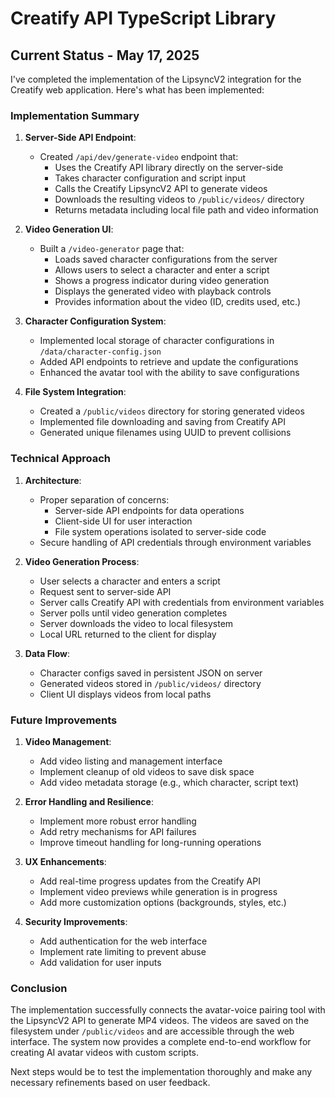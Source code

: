 # Creatify API TypeScript Library

## Current Status - May 17, 2025

I've completed the implementation of the LipsyncV2 integration for the Creatify web application. Here's what has been implemented:

### Implementation Summary

1. **Server-Side API Endpoint**: 
   - Created `/api/dev/generate-video` endpoint that:
     - Uses the Creatify API library directly on the server-side
     - Takes character configuration and script input
     - Calls the Creatify LipsyncV2 API to generate videos
     - Downloads the resulting videos to `/public/videos/` directory
     - Returns metadata including local file path and video information

2. **Video Generation UI**: 
   - Built a `/video-generator` page that:
     - Loads saved character configurations from the server
     - Allows users to select a character and enter a script
     - Shows a progress indicator during video generation
     - Displays the generated video with playback controls
     - Provides information about the video (ID, credits used, etc.)

3. **Character Configuration System**:
   - Implemented local storage of character configurations in `/data/character-config.json`
   - Added API endpoints to retrieve and update the configurations
   - Enhanced the avatar tool with the ability to save configurations

4. **File System Integration**:
   - Created a `/public/videos` directory for storing generated videos
   - Implemented file downloading and saving from Creatify API
   - Generated unique filenames using UUID to prevent collisions

### Technical Approach

1. **Architecture**:
   - Proper separation of concerns:
     - Server-side API endpoints for data operations
     - Client-side UI for user interaction
     - File system operations isolated to server-side code
   - Secure handling of API credentials through environment variables

2. **Video Generation Process**:
   - User selects a character and enters a script
   - Request sent to server-side API
   - Server calls Creatify API with credentials from environment variables
   - Server polls until video generation completes
   - Server downloads the video to local filesystem
   - Local URL returned to the client for display

3. **Data Flow**:
   - Character configs saved in persistent JSON on server
   - Generated videos stored in `/public/videos/` directory
   - Client UI displays videos from local paths

### Future Improvements

1. **Video Management**:
   - Add video listing and management interface
   - Implement cleanup of old videos to save disk space
   - Add video metadata storage (e.g., which character, script text)

2. **Error Handling and Resilience**:
   - Implement more robust error handling
   - Add retry mechanisms for API failures
   - Improve timeout handling for long-running operations

3. **UX Enhancements**:
   - Add real-time progress updates from the Creatify API
   - Implement video previews while generation is in progress
   - Add more customization options (backgrounds, styles, etc.)

4. **Security Improvements**:
   - Add authentication for the web interface
   - Implement rate limiting to prevent abuse
   - Add validation for user inputs

### Conclusion

The implementation successfully connects the avatar-voice pairing tool with the LipsyncV2 API to generate MP4 videos. The videos are saved on the filesystem under `/public/videos` and are accessible through the web interface. The system now provides a complete end-to-end workflow for creating AI avatar videos with custom scripts.

Next steps would be to test the implementation thoroughly and make any necessary refinements based on user feedback.

